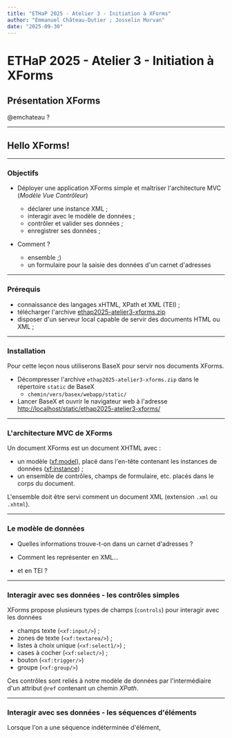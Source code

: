 ```yaml
---
title: "ETHaP 2025 - Atelier 3 - Initiation à XForms"
author: "Emmanuel Château-Dutier ; Josselin Morvan"
date: "2025-09-30"
---
```


# ETHaP 2025 - Atelier 3 - Initiation à XForms

## Présentation XForms
@emchateau ?

---

## Hello XForms!

---
### Objectifs

- Déployer une application XForms simple et maîtriser l'architecture MVC (*Modèle Vue Contrôleur*)
  - déclarer une instance XML ;
  - interagir avec le modèle de données ;
  - contrôler et valider ses données ;
  - enregistrer ses données ;

- Comment ?
  - ensemble ;)
  - un formulaire pour la saisie des données d'un carnet d'adresses

--- 
### Prérequis

- connaissance des langages xHTML, XPath et XML (TEI) ;
- télécharger l'archive [ethap2025-atelier3-xforms.zip](https://github.com/sardinecan/ethap2025-atelier3-xforms/archive/refs/heads/main.zip) 
- disposer d'un serveur local capable de servir des documents HTML ou XML ;

---
### Installation

Pour cette leçon nous utiliserons BaseX pour servir nos documents XForms.

- Décompresser l'archive `ethap2025-atelier3-xforms.zip` dans le répertoire `static` de BaseX
  - `chemin/vers/basex/webapp/static/`
- Lancer BaseX et ouvrir le navigateur web à l'adresse [http://localhost/static/ethap2025-atelier3-xforms/](http://localhost/ethap2025-atelier3-xforms/)

---
### L'architecture MVC de XForms

Un document XForms est un document XHTML avec :

- un modèle (<xf:model>), placé dans l'en-tête contenant les instances de données (<xf:instance>) ;
- un ensemble de contrôles, champs de formulaire, etc. placés dans le corps du document.

L'ensemble doit être servi comment un document XML (extension `.xml` ou `.xhtml`).

---
### Le modèle de données

- Quelles informations trouve-t-on dans un carnet d'adresses ?

<!--
    Quelles données trouve-t-on dans un carnet d'adresses ?
    - nom
    - date naissance
    - adresse -> faire un champ unique type zone de texte ou addrLine répétable (long si déjà les téléphones et emails) -> addrLine[1]
        - rue
        - code postal
        - ville
    - téléphone -> sûr qu'on aura les deux ? -> approche agnostique @type ! 
        - mobile
        - fixe
    - email -> plusieurs emails ?
-->

- Comment les représenter en XML…

<!-- 
    ouvrir un éditeur de texte et modéliser les données
    - quels éléments ?
    - certains éléments devront-ils être répétés ?
-->

- et en TEI ?
<!-- 
    Proposer une modélisation en TEI <listPerson>, <person>, etc.
    l'intégrer dans le XForms
-->

---
### Interagir avec ses données - les contrôles simples

XForms propose plusieurs types de champs (`controls`) pour interagir avec les données

- champs texte (`<xf:input/>`) ;
- zones de texte (`<xf:textarea/>`) ;
- listes à choix unique (`<xf:select1/>`) ;
- cases à cocher (`<xf:select/>`) ;
- bouton (`<xf:trigger/>`)
- groupe (`<xf:group/>`)

Ces contrôles sont reliés à notre modèle de données par l'intermédiaire d'un attribut `@ref` contenant un chemin *XPath*.
<!--
    - Faire le champ nom ensemble
    - faire un output serialize pour montrer la magie XForms
    - les laisser faire avec date naissance et l'adresse avec addrLine[1]
    - puis blocage avec les téléphones 
-->

---

### Interagir avec ses données - les séquences d'éléments

Lorsque l'on a une séquence indéterminée d'élément, 
